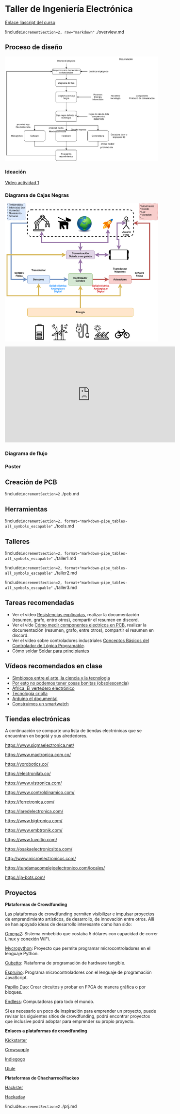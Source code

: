 <!--
author:   Johnny Cubides
email:    jgcubidesc@unal.edu.co
version:  0.1.0
language: en
narrator: UK English Female
logo:     
comment:  Documentación para el curso de Taller de Ingeniería Electrónica de la Universidad Nacional de Colombia
script:   https://cdn.jsdelivr.net/chartist.js/latest/chartist.min.js
          https://felixhao28.github.io/JSCPP/dist/JSCPP.es5.min.js
link:     https://cdn.jsdelivr.net/chartist.js/latest/chartist.min.css
link:     https://cdnjs.cloudflare.com/ajax/libs/animate.css/4.1.1/animate.min.css
-->

# Taller de Ingeniería Electrónica

[Enlace liascript del curso](https://liascript.github.io/course/?https://raw.githubusercontent.com/johnnycubides/taller-ing-electronical-UNAL/main/README.md#1)

!include`incrementSection=2, raw="markdown"` ./overview.md

## Proceso de diseño

![Proceso de diseño de proyecto](./desing/desing-process/abril10-Page-1.drawio.png)

### Ideación

[Vídeo actividad 1](https://drive.google.com/file/d/1cr9HWrEm-xNYFIIi8ZitDjLSpGTT1DDn/view?usp=share_link)

### Diagrama de Cajas Negras

![diagrama-caja-negra](./desing/diagrama-caja-negra-general.drawio.png)

<div>
    <iframe width="560" height="315" src="https://www.youtube.com/embed/HvkKBwPVH_0" title="YouTube video player" frameborder="0" allow="accelerometer; autoplay; clipboard-write; encrypted-media; gyroscope; picture-in-picture; web-share" allowfullscreen>
    </iframe>
</div>

### Diagrama de flujo

### Poster

## Creación de PCB

!include`incrementSection=2` ./pcb.md

## Herramientas

!include`incrementSection=2, format="markdown-pipe_tables-all_symbols_escapable"` ./tools.md

## Talleres

!include`incrementSection=2, format="markdown-pipe_tables-all_symbols_escapable"` ./taller1.md

!include`incrementSection=2, format+"markdown-pipe_tables-all_symbols_escapable"` ./taller2.md

!include`incrementSection=2, format+"markdown-pipe_tables-all_symbols_escapable"` ./taller3.md

## Tareas recomendadas

* Ver el vídeo [Resistencias explicadas](https://www.youtube.com/watch?v=blUimcoNpKs&t), realizar la documentación (resumen, grafo, entre otros), compartir el resumen en discord.
* Ver el víde [Cómo medir componentes electricos en PCB](https://youtu.be/h32zF39gwwY?si=oVr16mUTg775PU54), realizar la documentación (resumen, grafo, entre otros), compartir el resumen en discord.
* Ver el vídeo sobre controladores industriales [Conceptos Básicos del Controlador de Lógica Programable](https://youtu.be/NPsepHRSCls?si=S1oRka1yMF5kJhVp).
* Cómo soldar [Soldar para principiantes](https://youtu.be/NC2Vkf4pBKk?si=5r6KCW57Hb09AWDm)

## Vídeos recomendados en clase

* [Simbiosos entre el arte, la ciencia y la tecnologia](https://www.youtube.com/watch?v=AB9VToh2y-s)
* [Por esto no podemos tener cosas bonitas (obsolescencia)](https://youtu.be/m8KqmgSPAtg?si=kqyl1KUPXwsxRof2)
* [África: El vertedero electrónico](https://youtu.be/zfDWE0TyS-w?si=99KWKwdTMwPvmHpL)
* [Tecnología criolla](https://youtu.be/fh5WTvsvSwg?si=UOBS7h-vBRLTMpoZ)
* [Arduino el documental](https://youtu.be/mltWc9_C9gs?si=kiv2YYFiv9YqnJFI)
* [Construimos un smartwatch](https://youtu.be/GC0GuNWkyHg?si=jfrezkIOTFkaNdBO)

## Tiendas electrónicas

A continuación se comparte una lista de tiendas electrónicas que se
encuentran en bogotá y sus alrededores.

https://www.sigmaelectronica.net/

https://www.mactronica.com.co/

https://yorobotics.co/

https://electronilab.co/

https://www.vistronica.com/

https://www.controldinamico.com/

https://ferretronica.com/

https://laredelectronica.com/

https://www.bigtronica.com/

https://www.embtronik.com/

https://www.tuvoltio.com/

https://osakaelectronicsltda.com/

http://www.microelectronicos.com/

https://tundamacomplejoelectronico.com/locales/

https://ja-bots.com/

## Proyectos

**Plataformas de Crowdfunding**

Las plataformas de crowdfunding permiten visibilizar e impulsar proyectos
de emprendimiento artísticos, de desarrollo, de innovación entre otros.
Allí se han apoyado ideas de desarrollo interesante como han sido:

[Omega2](https://www.kickstarter.com/projects/onion/omega2-5-iot-computer-with-wi-fi-powered-by-linux?lang=es): Sistema embebido que costaba 5 dólares con capacidad de correr Linux y conexión WiFi.

[Mycropython](https://www.kickstarter.com/projects/214379695/micro-python-python-for-microcontrollers): Proyecto que permite programar microcontroladores en el lenguaje Python.

[Cubetto](https://www.kickstarter.com/projects/primotoys/cubetto-hands-on-coding-for-girls-and-boys-aged-3?ref=discovery_category_most_backed): Plataforma de programación de hardware tangible.

[Espruino](https://www.kickstarter.com/projects/gfw/espruino-javascript-for-things?ref=discovery_category_most_backed): Programa microcontroladores con el lenguaje de programación JavaScript.

[Papilio Duo](https://www.kickstarter.com/projects/13588168/papilio-duo-drag-and-drop-fpga-circuit-lab-for-mak?ref=discovery_category_most_backed): Crear circuitos y probar en FPGA de manera gráfica o por bloques.

[Endless](https://www.kickstarter.com/projects/1381437927/endless-computers?ref=discovery_category_most_backed): Computadoras para todo el mundo.

Si es necesario un poco de inspiración para emprender un proyecto, puede revisar
los siguientes sitios de crowdfunding, podrá encontrar proyectos que inclusive
podrá adoptar para emprender su propio proyecto.

**Enlaces a plataformas de crowdfunding**

[Kickstarter](https://www.kickstarter.com)

[Crowsupply](https://www.crowdsupply.com/)

[Indiegogo](https://www.indiegogo.com/)

[Ulule](https://es.ulule.com/)

**Plataformas de Chacharreo/Hackeo**

[Hackster](https://www.hackster.io)

[Hackaday](https://hackaday.com)

!include`incrementSection=2` ./prj.md
